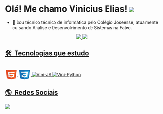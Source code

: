 <h1> Olá! Me chamo Vinicius Elias! <img src="https://raw.githubusercontent.com/kaueMarques/kaueMarques/master/hi.gif" width="30px"></h1>


- 🔭 Sou técnico técnico de informática pelo Colégio Joseense, atualmente cursando Análise e Desenvolvimento de Sistemas na Fatec.


<div align="center">
  <a href="https://github.com/ViniElias">
  <img height="180em" src="https://github-readme-stats.vercel.app/api?username=ViniElias&show_icons=true&theme=yeblu&include_all_commits=true&count_private=true"/>
  <img height="182em" src="https://github-readme-stats.vercel.app/api/top-langs/?username=ViniElias&layout=compact&langs_count=7&theme=yeblu"/>
</div>
  
  ## 🛠 &nbsp;Tecnologias que estudo
  
<div style="display: inline_block"><br>
  <img align="center" alt="Vini-HTML" height="30" width="40" src="https://raw.githubusercontent.com/devicons/devicon/master/icons/html5/html5-original.svg">
  <img align="center" alt="Vini-CSS" height="30" width="40" src="https://raw.githubusercontent.com/devicons/devicon/master/icons/css3/css3-original.svg">
  <img align="center" alt="Vini-JS" height="30" width="40" src="https://cdn.jsdelivr.net/gh/devicons/devicon/icons/javascript/javascript-original.svg" />
  <img align="center" alt="Vini-Python" height="30" width="40" src="https://cdn.jsdelivr.net/gh/devicons/devicon/icons/python/python-original.svg" />

</div>
 
  ## 🌎 &nbsp;Redes Sociais
  
  <a href="https://instagram.com/v_eliass" target="_blank"><img src="https://img.shields.io/badge/-Instagram-%23E4405F?style=for-the-badge&logo=instagram&logoColor=white" target="_blank"></a>
  
</div>
